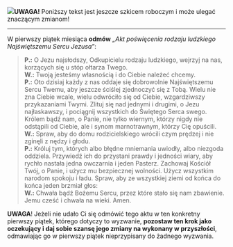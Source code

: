 <span class="challenge-success-status-icon-todo"><img class="svg-image" src="/files/resources/svg/cone-striped.svg" /></span>**UWAGA!** Poniższy tekst jest jeszcze szkicem roboczym i może ulegać znaczącym zmianom!

---
W pierwszy piątek miesiąca **odmów** _„Akt poświęcenia rodzaju ludzkiego Najświętszemu Sercu Jezusa”_:

> **P.:** O Jezu najsłodszy, Odkupicielu rodzaju ludzkiego, wejrzyj na nas, korzących się u stóp ołtarza Twego.  
> **W.:** Twoją jesteśmy własnością i do Ciebie należeć chcemy.  
> **P.:** Oto dzisiaj każdy z nas oddaje się dobrowolnie Najświętszemu Sercu Twemu, aby jeszcze ściślej zjednoczyć się z Tobą. Wielu nie zna Ciebie wcale, wielu odwróciło się od Ciebie, wzgardziwszy przykazaniami Twymi. Zlituj się nad jednymi i drugimi, o Jezu najłaskawszy, i pociągnij wszystkich do Świętego Serca swego. Królem bądź nam, o Panie, nie tylko wiernym, którzy nigdy nie odstąpili od Ciebie, ale i synom marnotrawnym, którzy Cię opuścili.  
> **W.:** Spraw, aby do domu rodzicielskiego wrócili czym prędzej i nie zginęli z nędzy i głodu.  
> **P.:** Króluj tym, których albo błędne mniemania uwiodły, albo niezgoda oddziela. Przywiedź ich do przystani prawdy i jedności wiary, aby rychło nastała jedna owczarnia i jeden Pasterz. Zachowaj Kościół Twój, o Panie, i użycz mu bezpiecznej wolności. Użycz wszystkim narodom spokoju i ładu. Spraw, aby ze wszystkiej ziemi od końca do końca jeden brzmiał głos:  
> **W.:** Chwała bądź Bożemu Sercu, przez które stało się nam zbawienie. Jemu cześć i chwała na wieki. Amen.

**UWAGA**! Jeżeli nie udało Ci się odmówić tego aktu w ten konkretny pierwszy piątek, którego dotyczy to wyzwanie, **pozostaw ten krok jako oczekujący i daj sobie szansę jego zmiany na wykonany w przyszłości**, odmawiając go w pierwszy piątek nieprzypisany do żadnego wyzwania.
